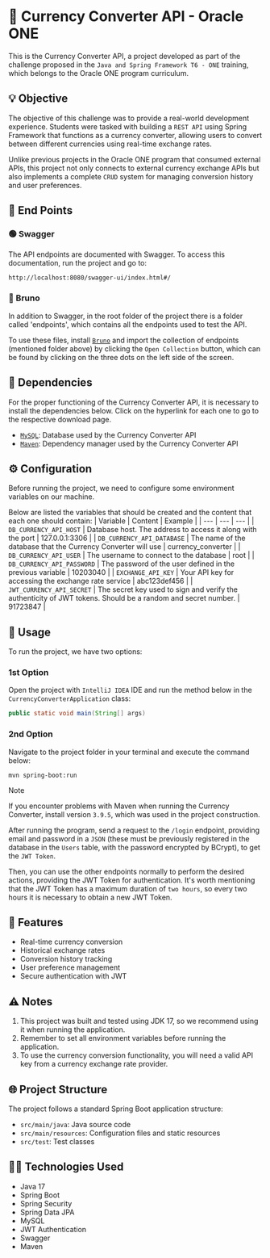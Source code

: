 # 💱 Currency Converter API - Oracle ONE

This is the Currency Converter API, a project developed as part of the challenge proposed in the `Java and Spring Framework T6 - ONE` training, which belongs to the Oracle ONE program curriculum.

## 💡 Objective

The objective of this challenge was to provide a real-world development experience. Students were tasked with building a `REST API` using Spring Framework that functions as a currency converter, allowing users to convert between different currencies using real-time exchange rates.

Unlike previous projects in the Oracle ONE program that consumed external APIs, this project not only connects to external currency exchange APIs but also implements a complete `CRUD` system for managing conversion history and user preferences.

## 📝 End Points

### 🟢 Swagger

The API endpoints are documented with Swagger. To access this documentation, run the project and go to:

```
http://localhost:8080/swagger-ui/index.html#/
```

### 🐶 Bruno

In addition to Swagger, in the root folder of the project there is a folder called 'endpoints', which contains all the endpoints used to test the API.

To use these files, install [`Bruno`](https://www.usebruno.com/) and import the collection of endpoints (mentioned folder above) by clicking the `Open Collection` button, which can be found by clicking on the three dots on the left side of the screen.

## 📌 Dependencies

For the proper functioning of the Currency Converter API, it is necessary to install the dependencies below. Click on the hyperlink for each one to go to the respective download page.
- [`MySQL`](https://dev.mysql.com/downloads/installer/): Database used by the Currency Converter API
- [`Maven`](https://maven.apache.org/install.html): Dependency manager used by the Currency Converter API

## ⚙️ Configuration

Before running the project, we need to configure some environment variables on our machine.

Below are listed the variables that should be created and the content that each one should contain:
| Variable | Content | Example |
| --- | --- | --- |
| `DB_CURRENCY_API_HOST` | Database host. The address to access it along with the port | 127.0.0.1:3306 |
| `DB_CURRENCY_API_DATABASE` | The name of the database that the Currency Converter will use | currency_converter |
| `DB_CURRENCY_API_USER` | The username to connect to the database | root |
| `DB_CURRENCY_API_PASSWORD` | The password of the user defined in the previous variable | 10203040 |
| `EXCHANGE_API_KEY` | Your API key for accessing the exchange rate service | abc123def456 |
| `JWT_CURRENCY_API_SECRET` | The secret key used to sign and verify the authenticity of JWT tokens. Should be a random and secret number. | 91723847 |

## 🚀 Usage

To run the project, we have two options:

### 1st Option
Open the project with `IntelliJ IDEA` IDE and run the method below in the `CurrencyConverterApplication` class:

```java
public static void main(String[] args)
```

### 2nd Option
Navigate to the project folder in your terminal and execute the command below:

```
mvn spring-boot:run
```
> [!NOTE]
> If you encounter problems with Maven when running the Currency Converter, install version `3.9.5`, which was used in the project construction.

After running the program, send a request to the `/login` endpoint, providing email and password in a `JSON` (these must be previously registered in the database in the `Users` table, with the password encrypted by BCrypt), to get the `JWT Token`.

Then, you can use the other endpoints normally to perform the desired actions, providing the JWT Token for authentication. It's worth mentioning that the JWT Token has a maximum duration of `two hours`, so every two hours it is necessary to obtain a new JWT Token.

## 🔄 Features

- Real-time currency conversion
- Historical exchange rates
- Conversion history tracking
- User preference management
- Secure authentication with JWT

## ⚠️ Notes

1. This project was built and tested using JDK 17, so we recommend using it when running the application.
2. Remember to set all environment variables before running the application.
3. To use the currency conversion functionality, you will need a valid API key from a currency exchange rate provider.

## 🌐 Project Structure

The project follows a standard Spring Boot application structure:
- `src/main/java`: Java source code
- `src/main/resources`: Configuration files and static resources
- `src/test`: Test classes

## 👨‍💻 Technologies Used

- Java 17
- Spring Boot
- Spring Security
- Spring Data JPA
- MySQL
- JWT Authentication
- Swagger
- Maven